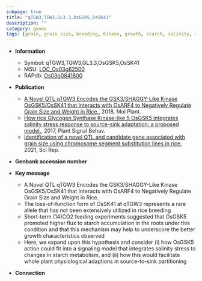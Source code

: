 ```yaml
---
subpage: true
title: "qTGW3,TGW3,GL3.3,OsGSK5,OsSK41"
description: ""
category: genes
tags: [grain, grain size, breeding, Kinase, growth, starch, salinity, stress, salinity stress]
---
```


* **Information**  
    + Symbol: qTGW3,TGW3,GL3.3,OsGSK5,OsSK41  
    + MSU: [LOC_Os03g62500](http://rice.plantbiology.msu.edu/cgi-bin/ORF_infopage.cgi?orf=LOC_Os03g62500)  
    + RAPdb: [Os03g0841800](http://rapdb.dna.affrc.go.jp/viewer/gbrowse_details/irgsp1?name=Os03g0841800)  

* **Publication**  
    + [A Novel QTL qTGW3 Encodes the GSK3/SHAGGY-Like Kinase OsGSK5/OsSK41 that Interacts with OsARF4 to Negatively Regulate Grain Size and Weight in Rice.](http://www.ncbi.nlm.nih.gov/pubmed?term=A+Novel+QTL+qTGW3+Encodes+the+GSK3/SHAGGY-Like+Kinase+OsGSK5/OsSK41+that+Interacts+with+OsARF4+to+Negatively+Regulate+Grain+Size+and+Weight+in+Rice.%5BTitle%5D), 2018, Mol Plant.
    + [How rice Glycogen Synthase Kinase-like 5 OsGSK5 integrates salinity stress response to source-sink adaptation: a proposed model.](http://www.ncbi.nlm.nih.gov/pubmed?term=How+rice+Glycogen+Synthase+Kinase-like+5+OsGSK5+integrates+salinity+stress+response+to+source-sink+adaptation:+a+proposed+model.%5BTitle%5D), 2017, Plant Signal Behav.
    + [Identification of a novel QTL and candidate gene associated with grain size using chromosome segment substitution lines in rice](http://www.ncbi.nlm.nih.gov/pubmed?term=Identification+of+a+novel+QTL+and+candidate+gene+associated+with+grain+size+using+chromosome+segment+substitution+lines+in+rice%5BTitle%5D), 2021, Sci Rep.

* **Genbank accession number**  

* **Key message**  
    + A Novel QTL qTGW3 Encodes the GSK3/SHAGGY-Like Kinase OsGSK5/OsSK41 that Interacts with OsARF4 to Negatively Regulate Grain Size and Weight in Rice.
    + The loss-of-function form of OsSK41 at qTGW3 represents a rare allele that has not been extensively utilized in rice breeding
    + Short-term (14)CO2 feeding experiments suggested that OsGSK5 promoted higher flux to starch accumulation in the roots under this condition and that this mechanism may help to underscore the better growth characteristics observed
    + Here, we expand upon this hypothesis and consider (i) how OsGSK5 action could fit into a signaling model that integrates salinity stress to changes in starch metabolism, and (ii) how this would facilitate whole plant physiological adaptions in source-to-sink partitioning

* **Connection**  




